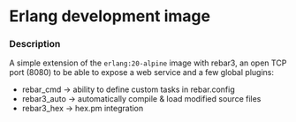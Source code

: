 # Erlang development image

### Description

A simple extension of the `erlang:20-alpine` image with rebar3, an open TCP
port (8080) to be able to expose a web service and a few global plugins:

* rebar_cmd -> ability to define custom tasks in rebar.config
* rebar3_auto -> automatically compile & load modified source files
* rebar3_hex -> hex.pm integration
